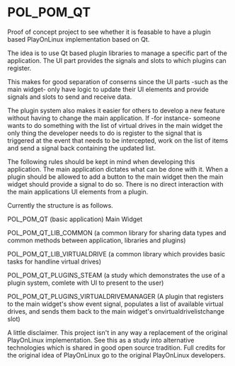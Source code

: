 # POL_POM_QT
Proof of concept project to see whether it is feasable to have a plugin based PlayOnLinux implementation based on Qt.

The idea is to use Qt based plugin libraries to manage a specific part of the application. The UI part provides the signals and slots to which plugins can register.

This makes for good separation of conserns since the UI parts -such as the main widget- only have logic to update their UI elements and provide signals and slots to send and receive data.

The plugin system also makes it easier for others to develop a new feature without having to change the main application. If -for instance- someone wants to do something with the list of virtual drives in the main widget the only thing the developer needs to do is register to the signal that is triggered at the event that needs to be intercepted, work on the list of items and send a signal back containing the updated list.

The following rules should be kept in mind when developing this application.
The main application dictates what can be done with it. When a plugin should be allowed to add a button to the main widget then the main widget should provide a signal to do so. There is no direct interaction with the main applications UI elements from a plugin.

Currently the structure is as follows.

POL_POM_QT 
  (basic application)
  Main Widget
  
POL_POM_QT_LIB_COMMON
  (a common library for sharing data types and common methods between application, libraries and plugins)

POL_POM_QT_LIB_VIRTUALDRIVE 
  (a common library which provides basic tasks for handline virtual drives)

POL_POM_QT_PLUGINS_STEAM
  (a study which demonstrates the use of a plugin system, comlete with UI to present to the user)
  
POL_POM_QT_PLUGINS_VIRTUALDRIVEMANAGER
  (A plugin that registers to the main widget's show event signal, populates a list of available virtual drives, and sends them back to the main widget's onvirtualdrivelistchange slot)

A little disclaimer. This project isn't in any way a replacement of the original PlayOnLinux implementation. See this as a study into alternative technologies which is shared in good open source tradition. Full credits for the original idea of PlayOnLinux go to the original PlayOnLinux developers. 
